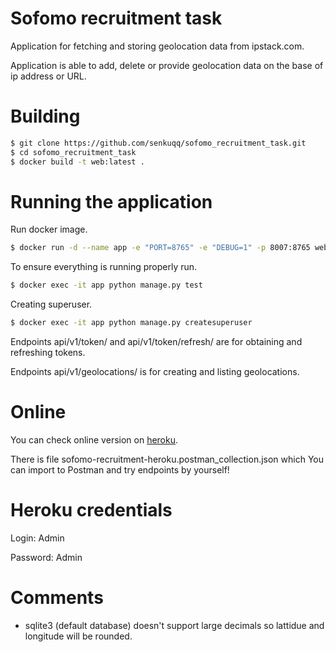# Sofomo recruitment task

Application for fetching and storing geolocation data from ipstack.com.

Application is able to add, delete or provide geolocation data on the base of ip address or URL. 

# Building

```sh
$ git clone https://github.com/senkuqq/sofomo_recruitment_task.git
$ cd sofomo_recruitment_task
$ docker build -t web:latest .
```

# Running the application
Run docker image.
```sh
$ docker run -d --name app -e "PORT=8765" -e "DEBUG=1" -p 8007:8765 web:latest
```

To ensure everything is running properly run.

```sh
$ docker exec -it app python manage.py test
```
Creating superuser.
```sh
$ docker exec -it app python manage.py createsuperuser
```
Endpoints api/v1/token/ and api/v1/token/refresh/ are for obtaining and refreshing tokens.

Endpoints api/v1/geolocations/ is for creating and listing geolocations.

# Online
You can check online version on [heroku](http://sofomo-recruitment.herokuapp.com/).

There is file sofomo-recruitment-heroku.postman_collection.json which You can import to Postman and try endpoints by yourself! 

# Heroku credentials

Login: Admin

Password: Admin


# Comments
* sqlite3 (default database) doesn't support large decimals so lattidue and longitude will be rounded.

